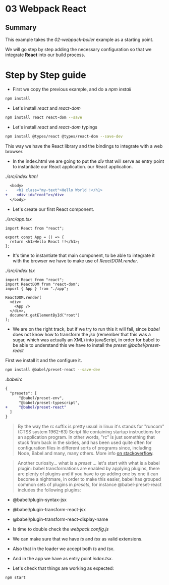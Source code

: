 # 03 Webpack React

## Summary

This example takes the _02-webpack-boiler_ example as a starting point.

We will go step by step adding the necessary configuration so that we integrate
**React** into our build process.

# Step by Step guide

- First we copy the previous example, and do a _npm install_

```bash
npm install
```

- Let's install _react_ and _react-dom_

```bash
npm install react react-dom --save
```

- Let's install _react_ and _react-dom_ typings

```bash
npm install @types/react @types/react-dom --save-dev
```

This way we have the React library and the bindings to integrate with a web browser.

- In the index.html we are going to put the _div_ that will serve as entry point to instantiate our React application. our React application.

_./src/index.html_

```diff
  <body>
-    <h1 class="my-text">Hello World !</h1>
+    <div id="root"></div>
  </body>
```

- Let's create our first React component.

_./src/app.tsx_

```tsx
import React from "react";

export const App = () => {
  return <h1>Hello React !!</h1>;
};
```

- It's time to instantiate that main component, to be able to integrate it with the browser we have to make use of _ReactDOM.render_.

_./src/index.tsx_

```tsx
import React from "react";
import ReactDOM from "react-dom";
import { App } from "./app";

ReactDOM.render(
  <div>
    <App />
  </div>,
  document.getElementById("root")
);
```

- We are on the right track, but if we try to run this it will fail, since _babel_ does not know how to transform the _jsx_ (remember that this was a sugar, which was actually an XML) into javaScript, in order for babel to be able to understand this we have to install the _preset_ _@babel/preset-react_

First we install it and the configure it.

```bash
npm install @babel/preset-react --save-dev
```

_.babelrc_

```diff
{
  "presets": [
      "@babel/preset-env",
      "@babel/preset-typescript",
+     "@babel/preset-react"
  ]
}
```

> By the way the _rc_ suffix is pretty usual in linux it's stands for "runcom"
> (CTSS system 1962-63) Script file containing startup instructions for an application program.
> In other words, "rc" is just something that stuck from back in the sixties, and has been used quite often for configuration files in different sorts of programs since, including Node, Babel and many, many others.
> More info [on stackoverflow](https://stackoverflow.com/questions/36212256/what-are-rc-files-in-nodejs).

> Another curiosity... what is a _preset_ ... let's start with what is a babel plugin: babel transformations are
> enabled by applying plugins, there are plenty of plugins and if you have to go adding one by one it can become a nightmare,
> in order to make this easier, babel has grouped common sets of plugins in _presets_, for instance @babel-preset-react
> includes the following plugins:

- @babel/plugin-syntax-jsx
- @babel/plugin-transform-react-jsx
- @babel/plugin-transform-react-display-name

- Is time to double check the _webpack.config.js_

- We can make sure that we have _ts_ and _tsx_ as valid extensions.
- Also that in the loader we accept both _ts_ and _tsx_.
- And in the app we have as entry point _index.tsx_.

* Let's check that things are working as expected:

```bash
npm start
```









